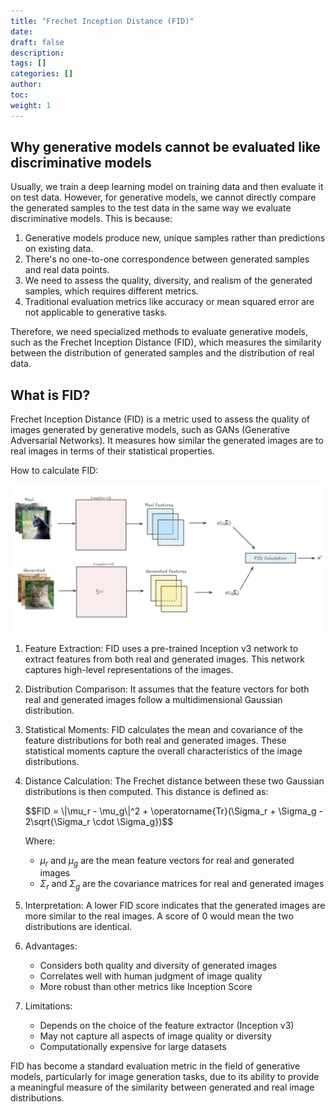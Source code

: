 ```yaml
---
title: "Frechet Inception Distance (FID)"
date:
draft: false
description:
tags: []
categories: []
author:
toc:
weight: 1
---
```

## Why generative models cannot be evaluated like discriminative models

Usually, we train a deep learning model on training data and then evaluate it on test data. However, for generative models, we cannot directly compare the generated samples to the test data in the same way we evaluate discriminative models. This is because:

1. Generative models produce new, unique samples rather than predictions on existing data.
2. There's no one-to-one correspondence between generated samples and real data points.
3. We need to assess the quality, diversity, and realism of the generated samples, which requires different metrics.
4. Traditional evaluation metrics like accuracy or mean squared error are not applicable to generative tasks.

Therefore, we need specialized methods to evaluate generative models, such as the Frechet Inception Distance (FID), which measures the similarity between the distribution of generated samples and the distribution of real data.

## What is FID?

Frechet Inception Distance (FID) is a metric used to assess the quality of images generated by generative models, such as GANs (Generative Adversarial Networks). It measures how similar the generated images are to real images in terms of their statistical properties.

How to calculate FID:
<div style="text-align: center;"><img src="https://raw.githubusercontent.com/victor-explore/ADRL-Notes/refs/heads/main/12.JPG" alt="Image Description" width="800" height="auto"/></div>

1. Feature Extraction: FID uses a pre-trained Inception v3 network to extract features from both real and generated images. This network captures high-level representations of the images.

2. Distribution Comparison: It assumes that the feature vectors for both real and generated images follow a multidimensional Gaussian distribution.

3. Statistical Moments: FID calculates the mean and covariance of the feature distributions for both real and generated images. These statistical moments capture the overall characteristics of the image distributions.

4. Distance Calculation: The Frechet distance between these two Gaussian distributions is then computed. This distance is defined as:

   <div class="math-block">
   $$FID = \|\mu_r - \mu_g\|^2 + \operatorname{Tr}(\Sigma_r + \Sigma_g - 2\sqrt{\Sigma_r \cdot \Sigma_g})$$
   </div>

   Where:
   - $\mu_r$ and $\mu_g$ are the mean feature vectors for real and generated images
   - $\Sigma_r$ and $\Sigma_g$ are the covariance matrices for real and generated images

5. Interpretation: A lower FID score indicates that the generated images are more similar to the real images. A score of 0 would mean the two distributions are identical.

6. Advantages:
   - Considers both quality and diversity of generated images
   - Correlates well with human judgment of image quality
   - More robust than other metrics like Inception Score

7. Limitations:
   - Depends on the choice of the feature extractor (Inception v3)
   - May not capture all aspects of image quality or diversity
   - Computationally expensive for large datasets

FID has become a standard evaluation metric in the field of generative models, particularly for image generation tasks, due to its ability to provide a meaningful measure of the similarity between generated and real image distributions.